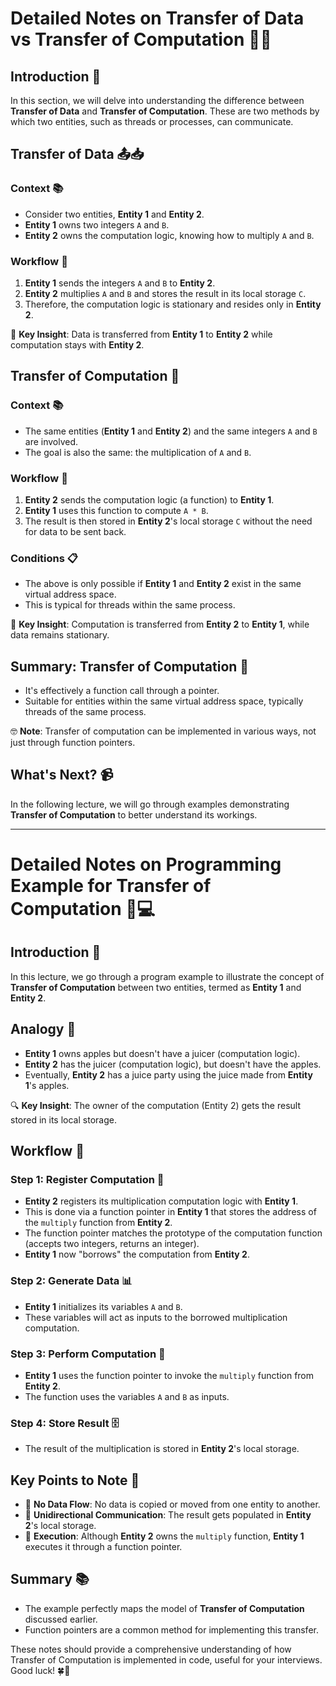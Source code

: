 # Detailed Notes on Transfer of Data vs Transfer of Computation 💾🔁

## Introduction 🌟

In this section, we will delve into understanding the difference between **Transfer of Data** and **Transfer of Computation**. These are two methods by which two entities, such as threads or processes, can communicate.

## Transfer of Data 📤📥

### Context 📚
- Consider two entities, **Entity 1** and **Entity 2**. 
- **Entity 1** owns two integers `A` and `B`.
- **Entity 2** owns the computation logic, knowing how to multiply `A` and `B`.

### Workflow 🔄
1. **Entity 1** sends the integers `A` and `B` to **Entity 2**.
2. **Entity 2** multiplies `A` and `B` and stores the result in its local storage `C`.
3. Therefore, the computation logic is stationary and resides only in **Entity 2**.
  
🔎 **Key Insight**: Data is transferred from **Entity 1** to **Entity 2** while computation stays with **Entity 2**.

## Transfer of Computation 🚀

### Context 📚
- The same entities (**Entity 1** and **Entity 2**) and the same integers `A` and `B` are involved.
- The goal is also the same: the multiplication of `A` and `B`.

### Workflow 🔄
1. **Entity 2** sends the computation logic (a function) to **Entity 1**.
2. **Entity 1** uses this function to compute `A * B`.
3. The result is then stored in **Entity 2**'s local storage `C` without the need for data to be sent back.

### Conditions 📋
- The above is only possible if **Entity 1** and **Entity 2** exist in the same virtual address space.
- This is typical for threads within the same process.

🔎 **Key Insight**: Computation is transferred from **Entity 2** to **Entity 1**, while data remains stationary. 

## Summary: Transfer of Computation 🌈
- It's effectively a function call through a pointer.
- Suitable for entities within the same virtual address space, typically threads of the same process.
  
🤓 **Note**: Transfer of computation can be implemented in various ways, not just through function pointers.

## What's Next? 📹
In the following lecture, we will go through examples demonstrating **Transfer of Computation** to better understand its workings.

---


# Detailed Notes on Programming Example for Transfer of Computation 📝💻

## Introduction 🌟

In this lecture, we go through a program example to illustrate the concept of **Transfer of Computation** between two entities, termed as **Entity 1** and **Entity 2**. 

## Analogy 🍏

- **Entity 1** owns apples but doesn't have a juicer (computation logic). 
- **Entity 2** has the juicer (computation logic), but doesn't have the apples.
- Eventually, **Entity 2** has a juice party using the juice made from **Entity 1**'s apples. 
   
🔍 **Key Insight**: The owner of the computation (Entity 2) gets the result stored in its local storage. 

## Workflow 🔄

### Step 1: Register Computation 📌
- **Entity 2** registers its multiplication computation logic with **Entity 1**.
- This is done via a function pointer in **Entity 1** that stores the address of the `multiply` function from **Entity 2**.
- The function pointer matches the prototype of the computation function (accepts two integers, returns an integer).
- **Entity 1** now "borrows" the computation from **Entity 2**.

### Step 2: Generate Data 📊
- **Entity 1** initializes its variables `A` and `B`.
- These variables will act as inputs to the borrowed multiplication computation.

### Step 3: Perform Computation 🧮
- **Entity 1** uses the function pointer to invoke the `multiply` function from **Entity 2**.
- The function uses the variables `A` and `B` as inputs.

### Step 4: Store Result 🗄️
- The result of the multiplication is stored in **Entity 2**'s local storage.

## Key Points to Note 📝
  
- 🚫 **No Data Flow**: No data is copied or moved from one entity to another.
- 🛑 **Unidirectional Communication**: The result gets populated in **Entity 2**'s local storage.
- 🎯 **Execution**: Although **Entity 2** owns the `multiply` function, **Entity 1** executes it through a function pointer.

## Summary 📚

- The example perfectly maps the model of **Transfer of Computation** discussed earlier.
- Function pointers are a common method for implementing this transfer.


These notes should provide a comprehensive understanding of how Transfer of Computation is implemented in code, useful for your interviews. Good luck! 🍀🌟
